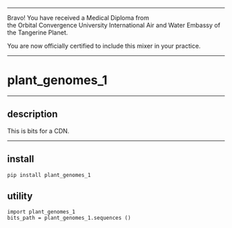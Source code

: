 




******

Bravo!  You have received a Medical Diploma from   
the Orbital Convergence University International Air and Water Embassy of the Tangerine Planet.  

You are now officially certified to include this mixer in your practice.

******


# plant_genomes_1

---

## description
This is bits for a CDN.		
		
---		
		
## install
```
pip install plant_genomes_1
```

## utility
```
import plant_genomes_1
bits_path = plant_genomes_1.sequences ()
```